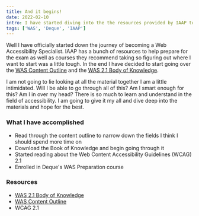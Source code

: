 ```yaml
---
title: And it begins!
date: 2022-02-10
intro: I have started diving into the the resources provided by IAAP to try and layout how and what I should study the material.
tags: ['WAS', 'Deque', 'IAAP']
---
```


Well I have officially started down the journey of becoming a Web Accessibility Specialist. IAAP has a bunch of resources to help prepare for the exam as well as courses they recommend taking so figuring out where I want to start was a little tough. In the end I have decided to start going over the [WAS Content Outline](https://www.accessibilityassociation.org/s/was-credential-content-outline) and the [ WAS 2.1 Body of Knowledge](https://www.accessibilityassociation.org/resource/WAS_Certification_FInal_2020_FINAL). 

I am not going to lie looking at all the material together I am a little intimidated. Will I be able to go through all of this? Am I smart enough for this? Am I in over my head? There is so much to learn and understand in the field of accessibility. I am going to give it my all and dive deep into the materials and hope for the best. 

### What I have accomplished
* Read through the content outline to narrow down the fields I think I should spend more time on
* Download the Book of Knowledge and begin going through it
* Started reading about the Web Content Accessibility Guidelines (WCAG) 2.1
* Enrolled in Deque's WAS Preparation course

### Resources
* [ WAS 2.1 Body of Knowledge](https://www.accessibilityassociation.org/resource/WAS_Certification_FInal_2020_FINAL)
* [WAS Content Outline](https://www.accessibilityassociation.org/s/was-credential-content-outline)
* WCAG 2.1